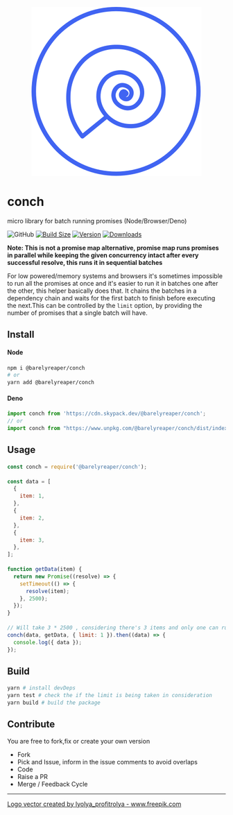 <p align="center">
  <img src="public/logo.svg" />
</p>

# conch

micro library for batch running promises (Node/Browser/Deno)


 <p>
 <img alt="GitHub" src="https://img.shields.io/github/license/barelyhuman/conch?logoColor=000&colorA=000000&colorB=000000">
<a href="https://bundlephobia.com/result?p=@barelyreaper/conch"><img src="https://img.shields.io/bundlephobia/minzip/@barelyreaper/conch?label=bundle%20size&amp;style=flat&amp;colorA=000000&amp;colorB=000000" alt="Build Size"></a>
 <a href="https://www.npmjs.com/package/@barelyreaper/conch"><img src="https://img.shields.io/npm/v/@barelyreaper/conch?style=flat&amp;colorA=000000&amp;colorB=000000" alt="Version"></a>
 <a href="https://www.npmjs.com/package/@barelyreaper/conch"><img src="https://img.shields.io/npm/dt/@barelyreaper/conch.svg?style=flat&amp;colorA=000000&amp;colorB=000000" alt="Downloads"></a>
 </p>


**Note: This is not a promise map alternative, promise map runs promises in parallel while keeping the given concurrency intact after every successful resolve, this runs it in sequential batches**

For low powered/memory systems and browsers it's sometimes impossible to run all the promises at once and it's easier to run it in batches one after the other, this helper basically does that. It chains the batches in a dependency chain and waits for the first batch to finish before executing the next.This can be controlled by the `limit` option, by providing the number of promises that a single batch will have.

## Install

#### Node

```sh
npm i @barelyreaper/conch
# or
yarn add @barelyreaper/conch
```

#### Deno

```js
import conch from 'https://cdn.skypack.dev/@barelyreaper/conch';
// or 
import conch from "https://www.unpkg.com/@barelyreaper/conch/dist/index.esm.js
```

## Usage

```js
const conch = require('@barelyreaper/conch');

const data = [
  {
    item: 1,
  },
  {
    item: 2,
  },
  {
    item: 3,
  },
];

function getData(item) {
  return new Promise((resolve) => {
    setTimeout(() => {
      resolve(item);
    }, 2500);
  });
}

// Will take 3 * 2500 , considering there's 3 items and only one can run at once (limit:1)
conch(data, getData, { limit: 1 }).then((data) => {
  console.log({ data });
});
```

## Build

```sh
yarn # install devDeps
yarn test # check the if the limit is being taken in consideration
yarn build # build the package
```

## Contribute

You are free to fork,fix or create your own version

- Fork
- Pick and Issue, inform in the issue comments to avoid overlaps
- Code
- Raise a PR
- Merge / Feedback Cycle

<hr />

<a href="https://www.freepik.com/vectors/icons">Logo vector created by lyolya_profitrolya - www.freepik.com</a>
